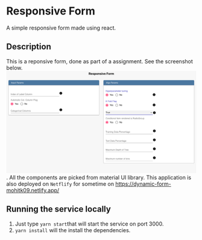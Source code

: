 # Responsive Form

A simple responsive form made using react.

## Description

This is a reponsive form, done as part of a assignment. See the screenshot below.
![logo](design.png).
All the components are picked from material UI library.
This application is also deployed on `Netflify` for sometime on https://dynamic-form-mohitk09.netlify.app/

## Running the service locally

1. Just type `yarn start`that will start the service on port 3000.
2. `yarn install` will the install the dependencies.
